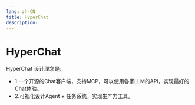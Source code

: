 ```yaml
---
lang: zh-CN
title: HyperChat
description: 
---
```


# HyperChat 

HyperChat 设计理念是: 

* 1.一个开源的Chat客户端，支持MCP，可以使用各家LLM的API，实现最好的Chat体验。
* 2.可视化设计Agent + 任务系统，实现生产力工具。